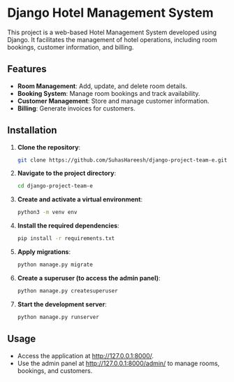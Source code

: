 # Django Hotel Management System

This project is a web-based Hotel Management System developed using Django. It facilitates the management of hotel operations, including room bookings, customer information, and billing.

## Features

- **Room Management**: Add, update, and delete room details.
- **Booking System**: Manage room bookings and track availability.
- **Customer Management**: Store and manage customer information.
- **Billing**: Generate invoices for customers.

## Installation

1. **Clone the repository**:
   ```bash
   git clone https://github.com/SuhasHareesh/django-project-team-e.git

2. **Navigate to the project directory**:
   ```bash
   cd django-project-team-e

3. **Create and activate a virtual environment**:
   ```bash
   python3 -m venv env
   
4. **Install the required dependencies**:
   ```bash
   pip install -r requirements.txt

5. **Apply migrations**:
   ```bash
   python manage.py migrate

6. **Create a superuser (to access the admin panel)**:
   ```bash
   python manage.py createsuperuser

7. **Start the development server**:
   ```bash
   python manage.py runserver

 ## Usage

- Access the application at http://127.0.0.1:8000/.
- Use the admin panel at http://127.0.0.1:8000/admin/ to manage rooms, bookings, and customers.
